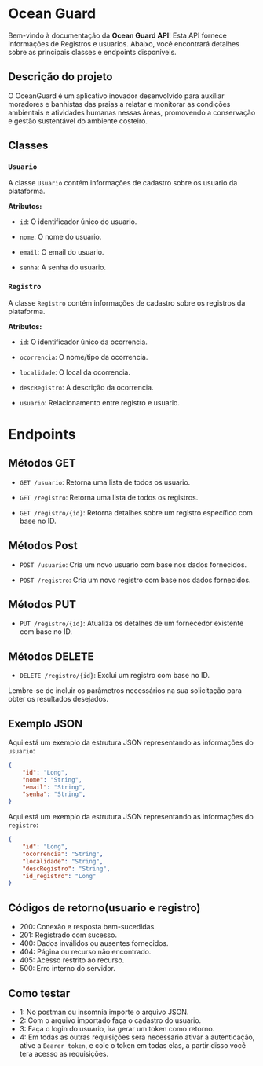 # Ocean Guard

Bem-vindo à documentação da **Ocean Guard API**! Esta API fornece informações de Registros e usuarios. Abaixo, você encontrará detalhes sobre as principais classes e endpoints disponíveis.

## Descrição do projeto
O OceanGuard é um aplicativo inovador desenvolvido para auxiliar moradores e banhistas das praias a relatar e monitorar as condições ambientais e atividades humanas nessas áreas, promovendo a conservação e gestão sustentável do ambiente costeiro.

## Classes

### `Usuario`

A classe `Usuario` contém informações de cadastro sobre os usuario da plataforma.

**Atributos:**

- `id`: O identificador único do usuario.

- `nome`: O nome do usuario.

- `email`: O email do usuario.

- `senha`: A senha do usuario.

### `Registro`

A classe `Registro` contém informações de cadastro sobre os registros da plataforma.

**Atributos:**

- `id`: O identificador único da ocorrencia.

- `ocorrencia`: O nome/tipo da ocorrencia.

- `localidade`: O local da ocorrencia.

- `descRegistro`: A descrição da ocorrencia.

- `usuario`: Relacionamento entre registro e usuario.

# Endpoints

## Métodos GET

- `GET /usuario`: Retorna uma lista de todos os usuario.

- `GET /registro`: Retorna uma lista de todos os registros.
  
- `GET /registro/{id}`: Retorna detalhes sobre um registro específico com base no ID.

## Métodos Post
  
- `POST /usuario`: Cria um novo usuario com base nos dados fornecidos.

- `POST /registro`: Cria um novo registro com base nos dados fornecidos.

## Métodos PUT

- `PUT /registro/{id}`: Atualiza os detalhes de um fornecedor existente com base no ID.

## Métodos DELETE
  
- `DELETE /registro/{id}`: Exclui um registro com base no ID.

Lembre-se de incluir os parâmetros necessários na sua solicitação para obter os resultados desejados.

## Exemplo JSON

Aqui está um exemplo da estrutura JSON representando as informações do `usuario`:

```json
{
    "id": "Long",
    "nome": "String",
    "email": "String",
    "senha": "String",
}
```

Aqui está um exemplo da estrutura JSON representando as informações do `registro`:

```json
{
    "id": "Long",
    "ocorrencia": "String",
    "localidade": "String",
    "descRegistro": "String",
    "id_registro": "Long"
}
```

## Códigos de retorno(usuario e registro)

- 200: Conexão e resposta bem-sucedidas.
- 201: Registrado com sucesso.
- 400: Dados inválidos ou ausentes fornecidos.
- 404: Página ou recurso não encontrado.
- 405: Acesso restrito ao recurso.
- 500: Erro interno do servidor.

## Como testar

- 1: No postman ou insomnia importe o arquivo JSON.
- 2: Com o arquivo importado faça o cadastro do usuario.
- 3: Faça o login do usuario, ira gerar um token como retorno.
- 4: Em todas as outras requisições sera necessario ativar a autenticação, ative a `Bearer token`, e cole o token em todas elas, a partir disso você tera acesso as requisições.